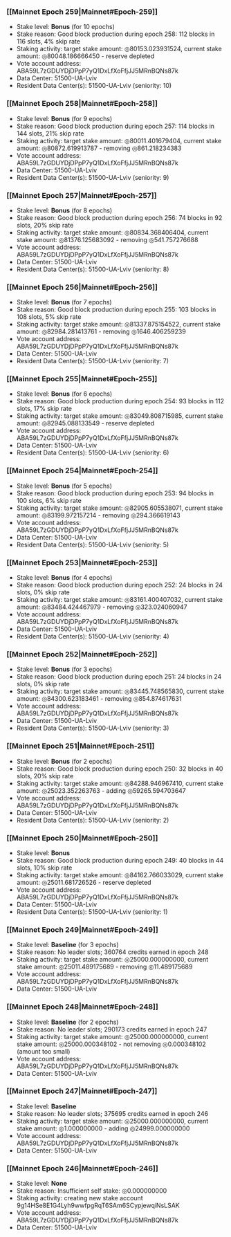 ### [[Mainnet Epoch 259|Mainnet#Epoch-259]]
* Stake level: **Bonus** (for 10 epochs)
* Stake reason: Good block production during epoch 258: 112 blocks in 116 slots, 4% skip rate
* Staking activity: target stake amount: ◎80153.023931524, current stake amount: ◎80048.186666450 - reserve depleted
* Vote account address: ABA59L7zGDUYDjDPpP7yQ1DxLfXoFfjJJ5MRnBQNs87k
* Data Center: 51500-UA-Lviv
* Resident Data Center(s): 51500-UA-Lviv (seniority: 10)
### [[Mainnet Epoch 258|Mainnet#Epoch-258]]
* Stake level: **Bonus** (for 9 epochs)
* Stake reason: Good block production during epoch 257: 114 blocks in 144 slots, 21% skip rate
* Staking activity: target stake amount: ◎80011.401679404, current stake amount: ◎80872.619913787 - removing ◎861.218234383
* Vote account address: ABA59L7zGDUYDjDPpP7yQ1DxLfXoFfjJJ5MRnBQNs87k
* Data Center: 51500-UA-Lviv
* Resident Data Center(s): 51500-UA-Lviv (seniority: 9)
### [[Mainnet Epoch 257|Mainnet#Epoch-257]]
* Stake level: **Bonus** (for 8 epochs)
* Stake reason: Good block production during epoch 256: 74 blocks in 92 slots, 20% skip rate
* Staking activity: target stake amount: ◎80834.368406404, current stake amount: ◎81376.125683092 - removing ◎541.757276688
* Vote account address: ABA59L7zGDUYDjDPpP7yQ1DxLfXoFfjJJ5MRnBQNs87k
* Data Center: 51500-UA-Lviv
* Resident Data Center(s): 51500-UA-Lviv (seniority: 8)
### [[Mainnet Epoch 256|Mainnet#Epoch-256]]
* Stake level: **Bonus** (for 7 epochs)
* Stake reason: Good block production during epoch 255: 103 blocks in 108 slots, 5% skip rate
* Staking activity: target stake amount: ◎81337.875154522, current stake amount: ◎82984.281413761 - removing ◎1646.406259239
* Vote account address: ABA59L7zGDUYDjDPpP7yQ1DxLfXoFfjJJ5MRnBQNs87k
* Data Center: 51500-UA-Lviv
* Resident Data Center(s): 51500-UA-Lviv (seniority: 7)
### [[Mainnet Epoch 255|Mainnet#Epoch-255]]
* Stake level: **Bonus** (for 6 epochs)
* Stake reason: Good block production during epoch 254: 93 blocks in 112 slots, 17% skip rate
* Staking activity: target stake amount: ◎83049.808715985, current stake amount: ◎82945.088133549 - reserve depleted
* Vote account address: ABA59L7zGDUYDjDPpP7yQ1DxLfXoFfjJJ5MRnBQNs87k
* Data Center: 51500-UA-Lviv
* Resident Data Center(s): 51500-UA-Lviv (seniority: 6)
### [[Mainnet Epoch 254|Mainnet#Epoch-254]]
* Stake level: **Bonus** (for 5 epochs)
* Stake reason: Good block production during epoch 253: 94 blocks in 100 slots, 6% skip rate
* Staking activity: target stake amount: ◎82905.605538071, current stake amount: ◎83199.972157214 - removing ◎294.366619143
* Vote account address: ABA59L7zGDUYDjDPpP7yQ1DxLfXoFfjJJ5MRnBQNs87k
* Data Center: 51500-UA-Lviv
* Resident Data Center(s): 51500-UA-Lviv (seniority: 5)
### [[Mainnet Epoch 253|Mainnet#Epoch-253]]
* Stake level: **Bonus** (for 4 epochs)
* Stake reason: Good block production during epoch 252: 24 blocks in 24 slots, 0% skip rate
* Staking activity: target stake amount: ◎83161.400407032, current stake amount: ◎83484.424467979 - removing ◎323.024060947
* Vote account address: ABA59L7zGDUYDjDPpP7yQ1DxLfXoFfjJJ5MRnBQNs87k
* Data Center: 51500-UA-Lviv
* Resident Data Center(s): 51500-UA-Lviv (seniority: 4)
### [[Mainnet Epoch 252|Mainnet#Epoch-252]]
* Stake level: **Bonus** (for 3 epochs)
* Stake reason: Good block production during epoch 251: 24 blocks in 24 slots, 0% skip rate
* Staking activity: target stake amount: ◎83445.748565830, current stake amount: ◎84300.623183461 - removing ◎854.874617631
* Vote account address: ABA59L7zGDUYDjDPpP7yQ1DxLfXoFfjJJ5MRnBQNs87k
* Data Center: 51500-UA-Lviv
* Resident Data Center(s): 51500-UA-Lviv (seniority: 3)
### [[Mainnet Epoch 251|Mainnet#Epoch-251]]
* Stake level: **Bonus** (for 2 epochs)
* Stake reason: Good block production during epoch 250: 32 blocks in 40 slots, 20% skip rate
* Staking activity: target stake amount: ◎84288.946967410, current stake amount: ◎25023.352263763 - adding ◎59265.594703647
* Vote account address: ABA59L7zGDUYDjDPpP7yQ1DxLfXoFfjJJ5MRnBQNs87k
* Data Center: 51500-UA-Lviv
* Resident Data Center(s): 51500-UA-Lviv (seniority: 2)
### [[Mainnet Epoch 250|Mainnet#Epoch-250]]
* Stake level: **Bonus**
* Stake reason: Good block production during epoch 249: 40 blocks in 44 slots, 10% skip rate
* Staking activity: target stake amount: ◎84162.766033029, current stake amount: ◎25011.681726526 - reserve depleted
* Vote account address: ABA59L7zGDUYDjDPpP7yQ1DxLfXoFfjJJ5MRnBQNs87k
* Data Center: 51500-UA-Lviv
* Resident Data Center(s): 51500-UA-Lviv (seniority: 1)
### [[Mainnet Epoch 249|Mainnet#Epoch-249]]
* Stake level: **Baseline** (for 3 epochs)
* Stake reason: No leader slots; 360764 credits earned in epoch 248
* Staking activity: target stake amount: ◎25000.000000000, current stake amount: ◎25011.489175689 - removing ◎11.489175689
* Vote account address: ABA59L7zGDUYDjDPpP7yQ1DxLfXoFfjJJ5MRnBQNs87k
* Data Center: 51500-UA-Lviv
### [[Mainnet Epoch 248|Mainnet#Epoch-248]]
* Stake level: **Baseline** (for 2 epochs)
* Stake reason: No leader slots; 290173 credits earned in epoch 247
* Staking activity: target stake amount: ◎25000.000000000, current stake amount: ◎25000.000348102 - not removing ◎0.000348102 (amount too small)
* Vote account address: ABA59L7zGDUYDjDPpP7yQ1DxLfXoFfjJJ5MRnBQNs87k
* Data Center: 51500-UA-Lviv
### [[Mainnet Epoch 247|Mainnet#Epoch-247]]
* Stake level: **Baseline**
* Stake reason: No leader slots; 375695 credits earned in epoch 246
* Staking activity: target stake amount: ◎25000.000000000, current stake amount: ◎1.000000000 - adding ◎24999.000000000
* Vote account address: ABA59L7zGDUYDjDPpP7yQ1DxLfXoFfjJJ5MRnBQNs87k
* Data Center: 51500-UA-Lviv
### [[Mainnet Epoch 246|Mainnet#Epoch-246]]
* Stake level: **None**
* Stake reason: Insufficient self stake: ◎0.000000000
* Staking activity: creating new stake account 9g14HSe8E1G4Lyh9wwfpgRqT6SAm6SCypjewqiNsLSAK
* Vote account address: ABA59L7zGDUYDjDPpP7yQ1DxLfXoFfjJJ5MRnBQNs87k
* Data Center: 51500-UA-Lviv